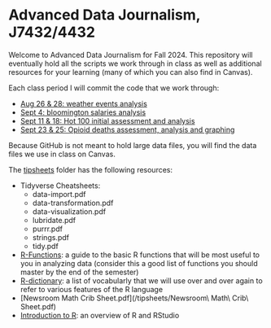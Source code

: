 # Advanced Data Journalism, J7432/4432
 
Welcome to Advanced Data Journalism for Fall 2024. This repository will eventually hold all the scripts we work through in class as well as additional resources for your learning (many of which you can also find in Canvas). 

Each class period I will commit the code that we work through:
-   [Aug 26 & 28: weather events analysis](https://eklucas.github.io/ADJF2024/scripts/weather-event-analysis.html)
-   [Sept 4: bloomington salaries analysis](https://eklucas.github.io/ADJF2024/scripts/bloomington-analysis.html)
-   [Sept 11 & 18: Hot 100 initial assessment and analysis](https://eklucas.github.io/ADJF2024/scripts/hot100-in-class.html)
-   [Sept 23 & 25: Opioid deaths assessment, analysis and graphing](https://eklucas.github.io/ADJF2024/scripts/opioid-death-in-class.html)

Because GitHub is not meant to hold large data files, you will find the data files we use in class on Canvas. 

The [tipsheets](/tipsheets) folder has the following resources: 
-   Tidyverse Cheatsheets: 
	- data-import.pdf
	- data-transformation.pdf
	- data-visualization.pdf
	- lubridate.pdf
	- purrr.pdf
	- strings.pdf
	- tidy.pdf
-   [R-Functions](https://eklucas.github.io/ADJF2024/tipsheets/R-Functions.html): a guide to the basic R functions that will be most useful to you in analyzing data (consider this a good list of functions you should master by the end of the semester)
-   [R-dictionary](https://eklucas.github.io/ADJF2024/tipsheets/R-dictionary.html): a list of vocabularly that we will use over and over again to refer to various features of the R language
-   [Newsroom Math Crib Sheet.pdf](/tipsheets/Newsroom\ Math\ Crib\ Sheet.pdf)
-   [Introduction to R](https://eklucas.github.io/ADJF2024/Introduction-to-R.html): an overview of R and RStudio